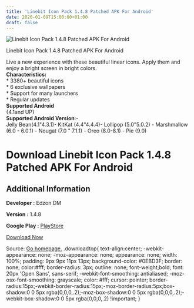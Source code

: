 ```yaml
---
title: 'Linebit Icon Pack 1.4.8 Patched APK For Android'
date: 2020-01-09T15:00:00+01:00
draft: false
---
```


![Linebit Icon Pack 1.4.8 Patched APK For Android](https://i0.wp.com/apkhome.net/wp-content/uploads/2020/01/Linebit-Icon-Pack-1.4.8-Patched.png "Linebit Icon Pack 1.4.8 Patched APK For Android")

  

Linebit Icon Pack 1.4.8 Patched APK For Android

Live a new experience with these beautiful linear icons. Apply them and enjoy a bright screen in bright colors.  
**Characteristics:**  
\* 3380+ beautiful icons  
\* 6 exclusive wallpapers  
\* Support for many launchers  
\* Regular updates  
**Supported Android**  
{4.1and UP}  
**Supported Android Version**:-  
Jelly Bean(4.1"4.3.1)- KitKat (4.4"4.4.4)- Lollipop (5.0"5.0.2) - Marshmallow (6.0 - 6.0.1) - Nougat (7.0 " 7.1.1) - Oreo (8.0-8.1) - Pie (9.0)

Download Linebit Icon Pack 1.4.8 Patched APK For Android
========================================================

Additional Information
----------------------

**Developer :** Edzon DM

**Version :** 1.4.8

**Google Play :** [PlayStore](https://play.google.com/store/apps/details?id=com.edzondm.linebit)

  

[Download Now](https://store4app.co/post/linebit-icon-pack-1-4-8-patched-apk-for-android_1578465576)

  
Source: [Go homepage.](https://store4app.co/post/linebit-icon-pack-1-4-8-patched-apk-for-android_1578465576) .downloadtop{ text-align:center; -webkit-appearance: none; -moz-appearance: none; appearance: none; width: 100%; padding: 9px 9px 11px 13px; background-color: #0EBD3F; border: none; color:#fff; border-radius: 3px; outline: none; font-weight;bold; font: 20px 'Open Sans', sans-serif; -webkit-font-smoothing: antialiased; -moz-osx-font-smoothing: grayscale; color: #fff; cursor: pointer; border-radius:15px;-webkit-border-radius:15px;-moz-border-radius:5px;box-shadow:0 0 5px rgba(0,0,0,.2);-moz-box-shadow:0 0 5px rgba(0,0,0,.2);-webkit-box-shadow:0 0 5px rgba(0,0,0,.2) !important; }